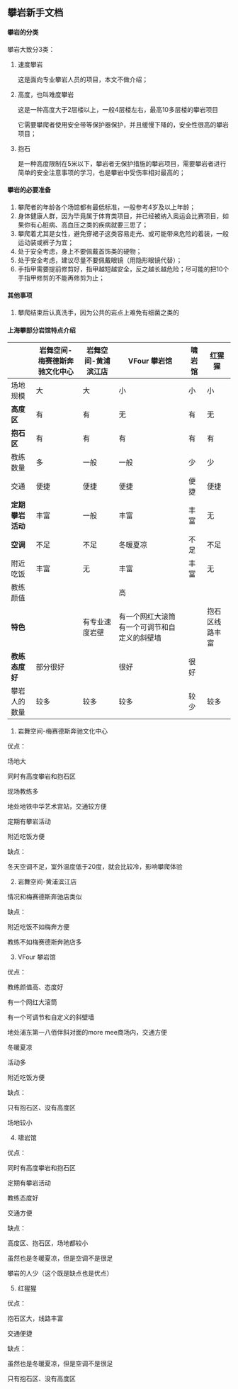 ## 攀岩新手文档

#### 攀岩的分类

攀岩大致分3类：

1. 速度攀岩

   这是面向专业攀岩人员的项目，本文不做介绍；

2. 高度，也叫难度攀岩

   这是一种高度大于2层楼以上，一般4层楼左右，最高10多层楼的攀岩项目

   它需要攀爬者使用安全带等保护器保护，并且缓慢下降的，安全性很高的攀岩项目；

   

3. 抱石

   是一种高度限制在5米以下，攀岩者无保护措施的攀岩项目，需要攀岩者进行简单的安全注意事项的学习，也是攀岩中受伤率相对最高的；

   

#### 攀岩的必要准备

1. 攀爬者的年龄各个场馆都有最低标准，一般参考4岁及以上年龄；
2. 身体健康人群，因为毕竟属于体育类项目，并已经被纳入奥运会比赛项目，如果你有心脏病、高血压之类的疾病就要三思了；
3. 攀爬着尤其是女性，避免穿裙子这类容易走光、或可能带来危险的着装，一般运动装或裤子为宜；
4. 处于安全考虑，身上不要佩戴首饰类的硬物；
5. 处于安全考虑，建议尽量不要佩戴眼镜（用隐形眼镜代替）；
6. 手指甲需要提前修剪好，指甲越短越安全，反之越长越危险；尽可能的把10个手指甲修剪的不能再修剪为止；

#### 其他事项

1. 攀爬结束后认真洗手，因为公共的岩点上难免有细菌之类的



#### 上海攀部分岩馆特点介绍

|                  | 岩舞空间-梅赛德斯奔驰文化中心 | 岩舞空间-黄浦滨江店 | VFour 攀岩馆                                  | 啸岩馆 | 红猩猩         |
| ---------------- | ----------------------------- | ------------------- | --------------------------------------------- | ------ | -------------- |
| 场地规模         | 大                            | 大                  | 小                                            | 小     | 小             |
| **高度区**       | 有                            | 有                  | 无                                            | 有     | 无             |
| **抱石区**       | 有                            | 有                  | 有                                            | 有     | 有             |
| 教练数量         | 多                            | 一般                | 一般                                          | 少     | 少             |
| 交通             | 便捷                          | 便捷                | 便捷                                          | 便捷   | 便捷           |
| **定期攀岩活动** | 丰富                          | 一般                | 丰富                                          | 丰富   | 无             |
| **空调**         | 不足                          | 不足                | 冬暖夏凉                                      | 不足   | 不足           |
| 附近吃饭         | 丰富                          | 无                  | 丰富                                          | 丰富   | 无             |
| 教练颜值         |                               |                     | 高                                            |        |                |
| **特色**         |                               | 有专业速度岩壁      | 有一个网红大滚筒 有一个可调节和自定义的斜壁墙 |        | 抱石区线路丰富 |
| **教练态度好**   | 部分很好                      |                     | 很好                                          | 很好   |                |
| 攀岩人的数量     | 较多                          | 较多                | 较多                                          | 较少   | 较多           |







1. 岩舞空间-梅赛德斯奔驰文化中心

优点：

场地大

同时有高度攀岩和抱石区

现场教练多

地处地铁中华艺术宫站，交通较方便

定期有攀岩活动

附近吃饭方便

缺点：

冬天空调不足，室外温度低于20度，就会比较冷，影响攀爬体验



2. 岩舞空间-黄浦滨江店

情况和梅赛德斯奔驰店类似

缺点：

附近吃饭不如梅奔方便

教练不如梅赛德斯奔驰店多



3. VFour 攀岩馆

优点：

教练颜值高、态度好

有一个网红大滚筒

有一个可调节和自定义的斜壁墙

地处浦东第一八佰伴斜对面的more mee商场内，交通方便

冬暖夏凉

活动多

附近吃饭方便

缺点：

只有抱石区、没有高度区

场地较小



4. 啸岩馆

优点：

同时有高度攀岩和抱石区

定期有攀岩活动

教练态度好

交通方便

缺点：

高度区、抱石区，场地都较小

虽然也是冬暖夏凉，但是空调不是很足

攀岩的人少（这个既是缺点也是优点）



5. 红猩猩

优点：

抱石区大，线路丰富

交通便捷

缺点：

虽然也是冬暖夏凉，但是空调不是很足

只有抱石区、没有高度区

